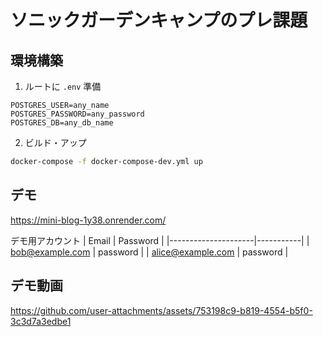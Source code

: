 # ソニックガーデンキャンプのプレ課題

## 環境構築
1. ルートに `.env` 準備
```env
POSTGRES_USER=any_name
POSTGRES_PASSWORD=any_password
POSTGRES_DB=any_db_name
```
2. ビルド・アップ
```sh
docker-compose -f docker-compose-dev.yml up
```

## デモ
https://mini-blog-1y38.onrender.com/

デモ用アカウント
| Email               | Password  |
|---------------------|-----------|
| bob@example.com     | password  |
| alice@example.com   | password  |

## デモ動画


https://github.com/user-attachments/assets/753198c9-b819-4554-b5f0-3c3d7a3edbe1

